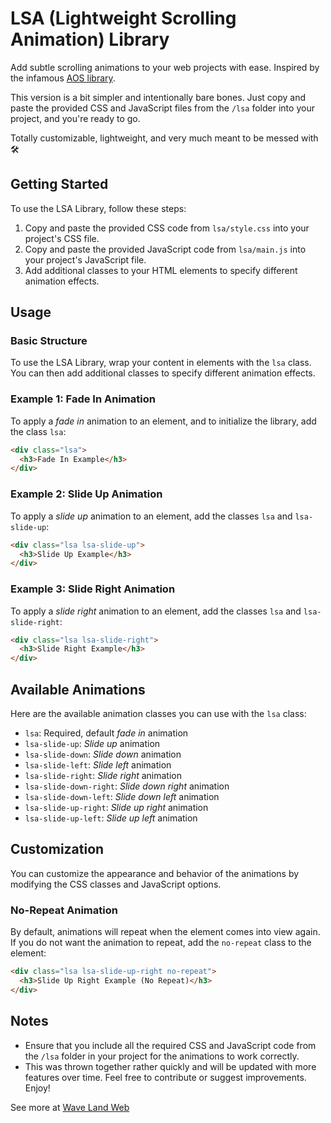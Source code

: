 # LSA (Lightweight Scrolling Animation) Library

Add subtle scrolling animations to your web projects with ease. Inspired by the infamous [AOS library](https://michalsnik.github.io/aos/).

This version is a bit simpler and intentionally bare bones. Just copy and paste the provided CSS and JavaScript files from the `/lsa` folder into your project, and you're ready to go.

Totally customizable, lightweight, and very much meant to be messed with 🛠️

## Getting Started

To use the LSA Library, follow these steps:

1. Copy and paste the provided CSS code from `lsa/style.css` into your project's CSS file.
2. Copy and paste the provided JavaScript code from `lsa/main.js` into your project's JavaScript file.
3. Add additional classes to your HTML elements to specify different animation effects.

## Usage

### Basic Structure

To use the LSA Library, wrap your content in elements with the `lsa` class. You can then add additional classes to specify different animation effects.

### Example 1: Fade In Animation

To apply a _fade in_ animation to an element, and to initialize the library, add the class `lsa`:

```html
<div class="lsa">
  <h3>Fade In Example</h3>
</div>
```

### Example 2: Slide Up Animation

To apply a _slide up_ animation to an element, add the classes `lsa` and `lsa-slide-up`:

```html
<div class="lsa lsa-slide-up">
  <h3>Slide Up Example</h3>
</div>
```

### Example 3: Slide Right Animation

To apply a _slide right_ animation to an element, add the classes `lsa` and `lsa-slide-right`:

```html
<div class="lsa lsa-slide-right">
  <h3>Slide Right Example</h3>
</div>
```

## Available Animations

Here are the available animation classes you can use with the `lsa` class:

- `lsa`: Required, default _fade in_ animation
- `lsa-slide-up`: _Slide up_ animation
- `lsa-slide-down`: _Slide down_ animation
- `lsa-slide-left`: _Slide left_ animation
- `lsa-slide-right`: _Slide right_ animation
- `lsa-slide-down-right`: _Slide down right_ animation
- `lsa-slide-down-left`: _Slide down left_ animation
- `lsa-slide-up-right`: _Slide up right_ animation
- `lsa-slide-up-left`: _Slide up left_ animation

## Customization

You can customize the appearance and behavior of the animations by modifying the CSS classes and JavaScript options.

### No-Repeat Animation

By default, animations will repeat when the element comes into view again. If you do not want the animation to repeat, add the `no-repeat` class to the element:

```html
<div class="lsa lsa-slide-up-right no-repeat">
  <h3>Slide Up Right Example (No Repeat)</h3>
</div>
```

## Notes

- Ensure that you include all the required CSS and JavaScript code from the `/lsa` folder in your project for the animations to work correctly.
- This was thrown together rather quickly and will be updated with more features over time. Feel free to contribute or suggest improvements. Enjoy!

See more at [Wave Land Web](https://wavelandweb.com/)
